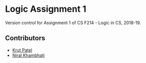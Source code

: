 # Logic Assignment 1

Version control for Assignment 1 of CS F214 - Logic in CS, 2018-19.

## Contributors

+ [Krut Patel](@mach64)
+ [Niral Khambhati](@niralk)

